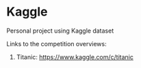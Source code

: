 # Kaggle
Personal project using Kaggle dataset

Links to the competition overviews:
1. Titanic: https://www.kaggle.com/c/titanic
